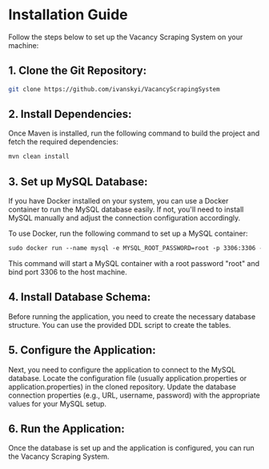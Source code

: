 # Installation Guide

Follow the steps below to set up the Vacancy Scraping System on your machine:

## 1. Clone the Git Repository:
```bash
git clone https://github.com/ivanskyi/VacancyScrapingSystem
```
## 2. Install Dependencies:
Once Maven is installed, run the following command to build the project and fetch the required dependencies:

```markdown
mvn clean install
```
## 3. Set up MySQL Database:
If you have Docker installed on your system, you can use a Docker container to run the MySQL database easily. If not, you'll need to install MySQL manually and adjust the connection configuration accordingly.

To use Docker, run the following command to set up a MySQL container:

```markdown
sudo docker run --name mysql -e MYSQL_ROOT_PASSWORD=root -p 3306:3306 -d mysql
```

This command will start a MySQL container with a root password "root" and bind port 3306 to the host machine.

## 4. Install Database Schema:
Before running the application, you need to create the necessary database structure. You can use the provided DDL script to create the tables.

## 5. Configure the Application:
Next, you need to configure the application to connect to the MySQL database. Locate the configuration file (usually application.properties or application.properties) in the cloned repository. Update the database connection properties (e.g., URL, username, password) with the appropriate values for your MySQL setup.

## 6. Run the Application:
Once the database is set up and the application is configured, you can run the Vacancy Scraping System.

